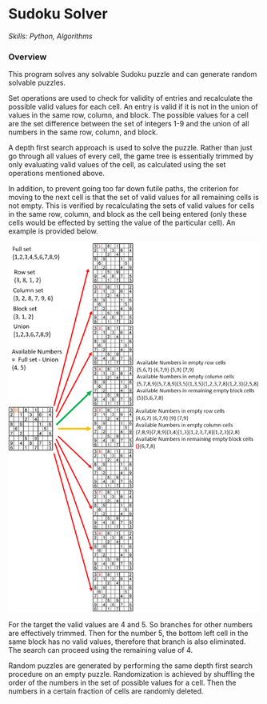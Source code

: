 # Sudoku Solver
*Skills: Python, Algorithms*

### Overview

This program solves any solvable Sudoku puzzle and can generate random solvable puzzles. 

Set operations are used to check for validity of entries and recalculate the possible valid values for each cell. An entry is valid if it is not in the union of values in the same row, column, and block. The possible values for a cell are the set difference between the set of integers 1-9 and the union of all numbers in the same row, column, and block. 

A depth first search approach is used to solve the puzzle. Rather than just go through all values of every cell, the game tree is essentially trimmed by only evaluating valid values of the cell, as calculated using the set operations mentioned above. 

In addition, to prevent going too far down futile paths, the criterion for moving to the next cell is that the set of valid values for all remaining cells is not empty. This is verified by recalculating the sets of valid values for cells in the same row, column, and block as the cell being entered (only these cells would be effected by setting the value of the particular cell). An example is provided below.

<img src = "images/SudokuFigure1.png" width = "750">

For the target the valid values are 4 and 5. So branches for other numbers are effectively trimmed. Then for the number 5, the bottom left cell in the same block has no valid values, therefore that branch is also eliminated. The search can proceed using the remaining value of 4.

Random puzzles are generated by performing the same depth first search procedure on an empty puzzle. Randomization is achieved by shuffling the order of the numbers in the set of possible values for a cell. Then the numbers in a certain fraction of cells are randomly deleted.
